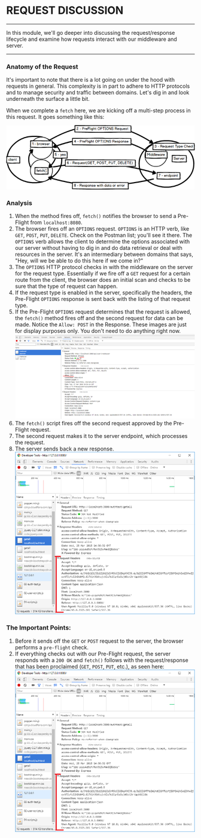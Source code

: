 # REQUEST DISCUSSION
---
In this module, we'll go deeper into discussing the request/response lifecycle and examine how requests interact with our middleware and server.

<hr />

### Anatomy of the Request
It's important to note that there is a lot going on under the hood with requests in general. This complexity is in part to adhere to HTTP protocols and to manage security and traffic between domains.  Let's dig in and look underneath the surface a little bit. <br />

When we complete a `fetch` here, we are kicking off a multi-step process in this request. It goes something like this:

![screenshot](assets/01-request-diagram-withpreflight.png)

### Analysis
1. When the method fires off, `fetch()` notifies the browser to send a Pre-Flight from `localhost:8080`.
2. The browser fires off an `OPTIONS` request. `OPTIONS` is an HTTP verb, like `GET`, `POST`, `PUT`, `DELETE`. Check on the Postman list; you'll see it there. The `OPTIONS` verb allows the client to determine the options associated with our server without having to dig in and do data retrieval or deal with resources in the server. It's an intermediary between domains that says, "Hey, will we be able to do this here if we come in?"
3. The `OPTIONS` HTTP protocol checks in with the middleware on the server for the request type. Essentially if we fire off a `GET` request for a certain route from the client, the browser does an initial scan and checks to be sure that the type of request can happen.
4. If the request type is enabled in the server, specifically the headers, the Pre-Flight `OPTIONS` response is sent back with the listing of that request type. 
5. If the Pre-Flight `OPTIONS` request determines that the request is allowed, the `fetch()` method fires off and the second request for data can be made. Notice the `Allow: POST` in the Response. These images are just for display purposes only. You don't need to do anything right now.
![screenshot](assets/01-fetchOPTIONSrequest.png)
6. The `fetch()` script fires off the second request approved by the Pre-Flight request. 
7. The second request makes it to the server endpoint, which processes the request.
8. The server sends back a new response. 
![screenshot](assets/01-fetch2ndrequest.png)<br />

### The Important Points:
1. Before it sends off the `GET` or `POST` request to the server, the browser performs a `pre-flight` check. 
2. If everything checks out with our Pre-Flight request, the server responds with a `200 OK` and `fetch()` follows with the request/response that has been proclaimed (`GET`, `POST`, `PUT`, etc.), as seen here: <br> ![2nd request](assets/01-fetch2ndrequest.png) <br>
